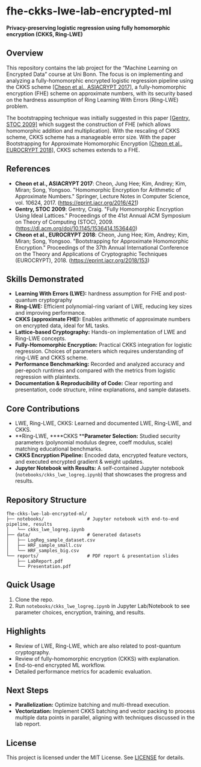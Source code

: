 # fhe-ckks-lwe-lab-encrypted-ml



**Privacy-preserving logistic regression using fully homomorphic encryption (CKKS, Ring-LWE)**

## Overview

This repository contains the lab project for the “Machine Learning on Encrypted Data” course at Uni Bonn. The focus is on implementing and analyzing a fully-homomorphic encrypted logistic regression pipeline using the CKKS scheme [[Cheon et al., ASIACRYPT 2017]](https://eprint.iacr.org/2016/421](https://eprint.iacr.org/2016/421)), a fully-homomorphic encryption (FHE) scheme on approximate numbers, with its security based on the hardness assumption of Ring Learning With Errors (Ring-LWE) problem.&#x20;

The bootstrapping technique was initially suggested in this paper [[Gentry, STOC 2009]](https://dl.acm.org/doi/10.1145/1536414.1536440) which suggest the construction of FHE (which allows homomorphic addition and multiplication). With the rescaling of CKKS scheme, CKKS scheme has a manageable error size. With the paper Bootstrapping for Approximate Homomorphic Encryption [[Cheon et al., EUROCRYPT 2018]](https://eprint.iacr.org/2017/652), CKKS schemes extends to a FHE.

## References

- **Cheon et al., ASIACRYPT 2017**: Cheon, Jung Hee; Kim, Andrey; Kim, Miran; Song, Yongsoo. "Homomorphic Encryption for Arithmetic of Approximate Numbers." Springer, Lecture Notes in Computer Science, vol. 10624, 2017. (https://eprint.iacr.org/2016/421)
- **Gentry, STOC 2009**: Gentry, Craig. "Fully Homomorphic Encryption Using Ideal Lattices." Proceedings of the 41st Annual ACM Symposium on Theory of Computing (STOC), 2009. (https://dl.acm.org/doi/10.1145/1536414.1536440)
- **Cheon et al., EUROCRYPT 2018**: Cheon, Jung Hee; Kim, Andrey; Kim, Miran; Song, Yongsoo. "Bootstrapping for Approximate Homomorphic Encryption." Proceedings of the 37th Annual International Conference on the Theory and Applications of Cryptographic Techniques (EUROCRYPT), 2018. (https://eprint.iacr.org/2018/153)

## Skills Demonstrated

- **Learning With Errors (LWE):** hardness assumption for FHE and post-quantum cryptography
- **Ring-LWE:** Efficient polynomial-ring variant of LWE, reducing key sizes and improving performance.
- **CKKS (approximate FHE):** Enables arithmetic of approximate numbers on encrypted data, ideal for ML tasks.
- **Lattice-based Cryptography:** Hands-on implementation of LWE and Ring-LWE concepts.
- **Fully-Homomorphic Encryption:** Practical CKKS integration for logistic regression. Choices of parameters which requires understanding of ring-LWE and CKKS scheme.
- **Performance Benchmarking:** Recorded and analyzed accuracy and per-epoch runtimes and compared with the metrics from logistic regression with plaintexts.
- **Documentation & Reproducibility of Code:** Clear reporting and presentation, code structure, inline explanations, and sample datasets.

## Core Contributions

- LWE, Ring-LWE, CKKS: Learned and documented LWE, Ring-LWE, and CKKS.
- \*\*Ring-LWE, \*\*\*\*CKKS \*\***Parameter Selection:** Studied security parameters (polynomial modulus degree, coeff modulus, scale) matching educational benchmarks.
- **CKKS Encryption Pipeline:** Encoded data, encrypted feature vectors, and executed encrypted gradient & weight updates.
- **Jupyter Notebook with Results:** A self-contained Jupyter notebook (`notebooks/ckks_lwe_logreg.ipynb`) that showcases the progress and results.

## Repository Structure

```
fhe-ckks-lwe-lab-encrypted-ml/
├── notebooks/                # Jupyter notebook with end-to-end pipeline, results
│   └── ckks_lwe_logreg.ipynb
├── data/                     # Generated datasets
│   ├── LogReg_sample_dataset.csv
│   ├── HRF_sample_small.csv
│   └── HRF_samples_big.csv
└── reports/                  # PDF report & presentation slides
    ├── LabReport.pdf
    └── Presentation.pdf

```

## Quick Usage

1. Clone the repo.
2. Run `notebooks/ckks_lwe_logreg.ipynb` in Jupyter Lab/Notebook to see parameter choices, encryption, training, and results.

## Highlights

- Review of LWE, Ring-LWE, which are also related to post-quantum cryptography.
- Review of fully-homomorphic encryption (CKKS) with explanation.
- End-to-end encrypted ML workflow.
- Detailed performance metrics for academic evaluation.

## Next Steps

- **Parallelization:** Optimize batching and multi-thread execution.
- **Vectorization:** Implement CKKS batching and vector packing to process multiple data points in parallel, aligning with techniques discussed in the lab report.

## License

This project is licensed under the MIT License. See [LICENSE](./LICENSE) for details.

